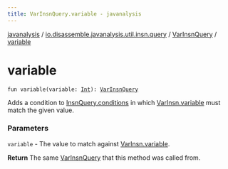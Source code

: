 ```yaml
---
title: VarInsnQuery.variable - javanalysis
---
```


[javanalysis](../../index.html) / [io.disassemble.javanalysis.util.insn.query](../index.html) / [VarInsnQuery](index.html) / [variable](./variable.html)

# variable

`fun variable(variable: `[`Int`](https://kotlinlang.org/api/latest/jvm/stdlib/kotlin/-int/index.html)`): `[`VarInsnQuery`](index.html)

Adds a condition to [InsnQuery.conditions](../-insn-query/conditions.html) in which [VarInsn.variable](../../io.disassemble.javanalysis.insn/-var-insn/variable.html) must match the given value.

### Parameters

`variable` - The value to match against [VarInsn.variable](../../io.disassemble.javanalysis.insn/-var-insn/variable.html).

**Return**
The same [VarInsnQuery](index.html) that this method was called from.

